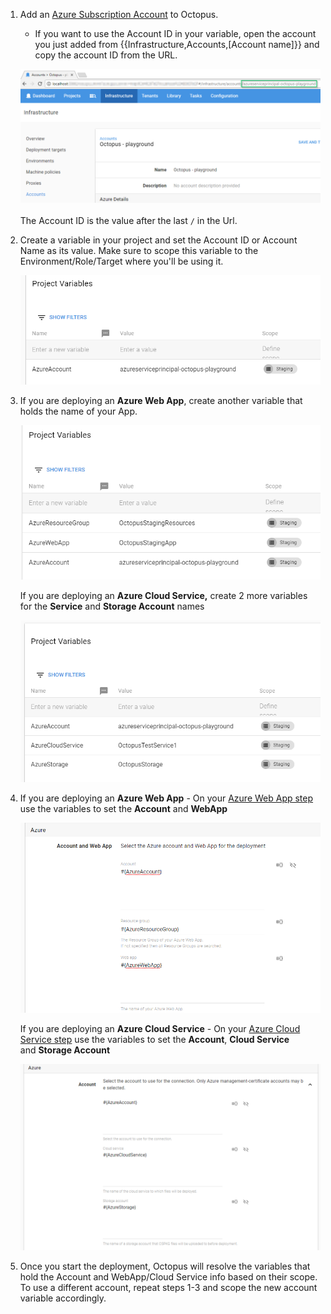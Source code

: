 1. Add an [Azure Subscription Account](/docs/deployment-taergets/environments/accounts/azure-subscription-account.md) to Octopus.
   * If you want to use the Account ID in your variable, open the account you just added from {{Infrastructure,Accounts,[Account name]}} and copy the account ID from the URL.

   ![Account Id](varying-account-id.png "width=500")
   ​    
   The Account ID is the value after the last `/` in the Url.

2. Create a variable in your project and set the Account ID or Account Name as its value. Make sure to scope this variable to the Environment/Role/Target where you'll be using it.

   ![variable](varying-variable.png "width=500")

3. If you are deploying an **Azure Web App**, create another variable that holds the name of your App.  

   ![Scoped variables](varying-variables-wa.png "width=500")

   If you are deploying an **Azure Cloud Service,** create 2 more variables for the **Service** and **Storage Account** names

   ![](varying-variables-cs.png "width=500")

4. If you are deploying an **Azure Web App** - On your [Azure Web App step](/docs/deploying-applications/deploying-to-azure/deploying-a-package-to-an-azure-web-app/index.md) use the variables to set the **Account** and **WebApp**

   ![Web app bindings](varying-bindings-wa.png "width=500")

   If you are deploying an **Azure Cloud Service** - On your [Azure Cloud Service step](/docs/deploying-applications/deploying-to-azure/deploying-a-package-to-an-azure-cloud-service/index.md) use the variables to set the **Account**, **Cloud Service** and **Storage Account**

   ![Cloud service bindings](varying-bindings-cs.png "width=500")

5. Once you start the deployment, Octopus will resolve the variables that hold the Account and WebApp/Cloud Service info based on their scope. To use a different account, repeat steps 1-3 and scope the new account variable accordingly.
